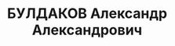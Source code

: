 ---
title: БУЛДАКОВ Александр Александрович
description: "09.08.1887 г.р., м.р.: Макарьевской вол. Вятской губ., русский, образование:\
  \ среднее спец.\n Агроном.\n прож.: с.Сузун Запсибкрая\n арестован 18.04.1937\n\
  \ Обвинение: в причастности к к.р. повстанческой группе, ст. 58-7,8,11 УК РСФСР.\n\
  \ Приговор: Военной коллегией Верх. суда СССР, 30.10.1937 — ВМН\n Расстрелян 30.10.1937\n\
  \ Реабилитация: 17.05.1958"
---